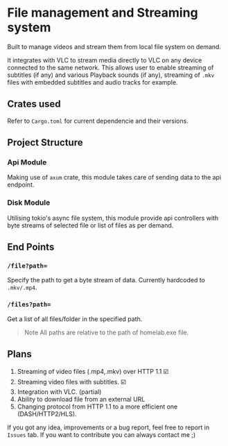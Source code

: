 <!-- @format -->

# File management and Streaming system

Built to manage videos and stream them from local file system on demand.

It integrates with VLC to stream media directly to VLC on any device connected to the same network.
This allows user to enable streaming of subtitles (if any) and various Playback sounds (if any), streaming of `.mkv` files with embedded subtitles and audio tracks for example.

## Crates used
Refer to `Cargo.toml` for current dependencie and their versions.

## Project Structure

### Api Module

Making use of `axum` crate, this module takes care of sending data to the api endpoint.

### Disk Module

Utilising tokio's async file system, this module provide api controllers with byte streams of selected file or list of files as per demand.

## End Points 

### `/file?path=`
Specify the path to get a byte stream of data. Currently hardcoded to `.mkv/.mp4`.

### `/files?path=`
Get a list of all files/folder in the specified path.

> Note
> All paths are relative to the path of homelab.exe file.

## Plans

1. Streaming of video files (.mp4,.mkv) over HTTP 1.1 ☑️
2. Streaming video files with subtitles. ☑️
2. Integration with VLC. (partial)
3. Ability to download file from an external URL
4. Changing protocol from HTTP 1.1 to a more efficient one (DASH/HTTP2/HLS).

If you got any idea, improvements or a bug report, feel free to report in `Issues` tab.
If you want to contribute you can always contact me ;)